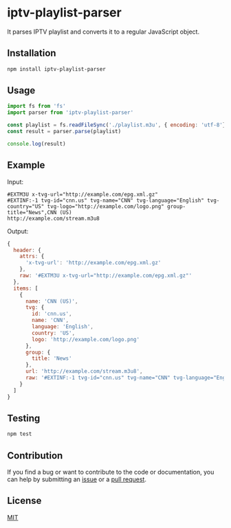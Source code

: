 # iptv-playlist-parser

It parses IPTV playlist and converts it to a regular JavaScript object.

## Installation

  ```sh
  npm install iptv-playlist-parser
  ```

## Usage

  ```js
  import fs from 'fs'
  import parser from 'iptv-playlist-parser'

  const playlist = fs.readFileSync('./playlist.m3u', { encoding: 'utf-8'})
  const result = parser.parse(playlist)

  console.log(result)
  ```

## Example

Input:

```
#EXTM3U x-tvg-url="http://example.com/epg.xml.gz"
#EXTINF:-1 tvg-id="cnn.us" tvg-name="CNN" tvg-language="English" tvg-country="US" tvg-logo="http://example.com/logo.png" group-title="News",CNN (US)
http://example.com/stream.m3u8
```

Output:

```js
{
  header: {
    attrs: {
      'x-tvg-url': 'http://example.com/epg.xml.gz'
    },
    raw: '#EXTM3U x-tvg-url="http://example.com/epg.xml.gz"'
  },
  items: [
    { 
      name: 'CNN (US)',
      tvg: {
        id: 'cnn.us',
        name: 'CNN',
        language: 'English',
        country: 'US',
        logo: 'http://example.com/logo.png'
      },
      group: {
        title: 'News'
      },
      url: 'http://example.com/stream.m3u8',
      raw: '#EXTINF:-1 tvg-id="cnn.us" tvg-name="CNN" tvg-language="English" tvg-country="US" tvg-logo="http://example.com/logo.png" group-title="News",CNN (US)\nhttp://example.com/stream.m3u8'
    }
  ]
}
```

## Testing

```sh
npm test
```

## Contribution

If you find a bug or want to contribute to the code or documentation, you can help by submitting an [issue](https://github.com/freearhey/iptv-playlist-parser/issues) or a [pull request](https://github.com/freearhey/iptv-playlist-parser/pulls).

## License

[MIT](LICENSE)